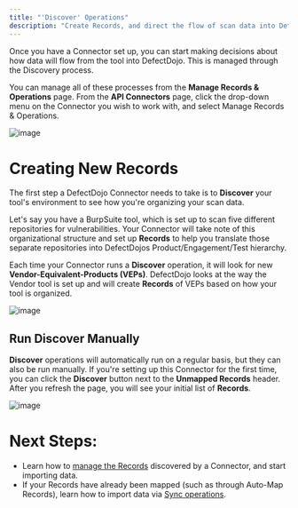 ```yaml
---
title: "'Discover' Operations"
description: "Create Records, and direct the flow of scan data into DefectDojo"
---
```


Once you have a Connector set up, you can start making decisions about how data will flow from the tool into DefectDojo. This is managed through the Discovery process.



You can manage all of these processes from the **Manage Records \& Operations** page. From the **API Connectors** page, click the drop\-down menu on the Connector you wish to work with, and select Manage Records \& Operations.




![image](images/operations_discover.png)

# Creating New Records


The first step a DefectDojo Connector needs to take is to **Discover** your tool's environment to see how you're organizing your scan data.




Let's say you have a BurpSuite tool, which is set up to scan five different repositories for vulnerabilities. Your Connector will take note of this organizational structure and set up **Records** to help you translate those separate repositories into DefectDojos Product/Engagement/Test hierarchy.


Each time your Connector runs a **Discover** operation, it will look for new **Vendor\-Equivalent\-Products (VEPs)**. DefectDojo looks at the way the Vendor tool is set up and will create **Records** of VEPs based on how your tool is organized.




![image](images/operations_discover_2.png)


## Run Discover Manually


**Discover** operations will automatically run on a regular basis, but they can also be run manually. If you're setting up this Connector for the first time, you can click the **Discover** button next to the **Unmapped Records** header. After you refresh the page, you will see your initial list of **Records**.




![image](images/operations_discover_3.png)

# **Next Steps:**


* Learn how to [manage the Records](https://support.defectdojo.com/en/articles/9073083-managing-records) discovered by a Connector, and start importing data.
* If your Records have already been mapped (such as through Auto\-Map Records), learn how to import data via [Sync operations](https://support.defectdojo.com/en/articles/9124820-sync-operations).
